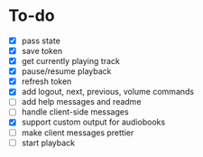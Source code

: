 # To-do

- [x] pass state
- [x] save token
- [x] get currently playing track
- [x] pause/resume playback
- [x] refresh token
- [x] add logout, next, previous, volume commands
- [ ] add help messages and readme
- [ ] handle client-side messages
- [x] support custom output for audiobooks
- [ ] make client messages prettier
- [ ] start playback